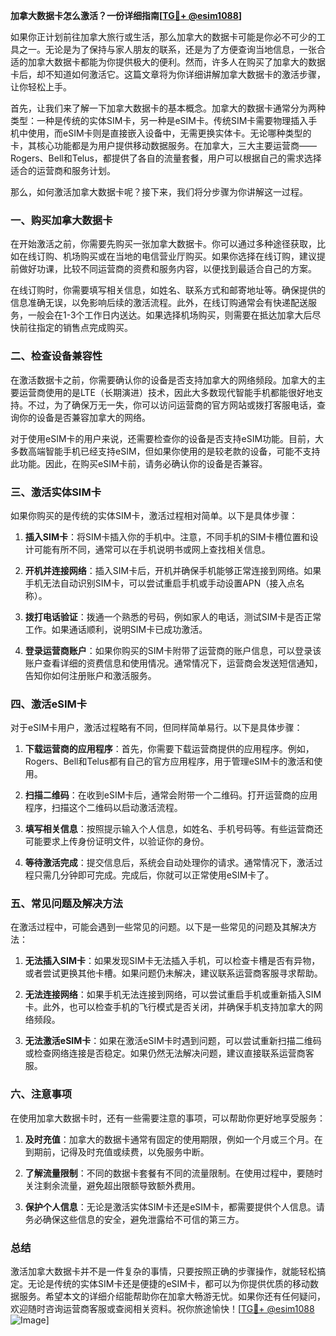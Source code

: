 **加拿大数据卡怎么激活？一份详细指南[[TG💪+ @esim1088](https://t.me/s/esim1088)]**

如果你正计划前往加拿大旅行或生活，那么加拿大的数据卡可能是你必不可少的工具之一。无论是为了保持与家人朋友的联系，还是为了方便查询当地信息，一张合适的加拿大数据卡都能为你提供极大的便利。然而，许多人在购买了加拿大的数据卡后，却不知道如何激活它。这篇文章将为你详细讲解加拿大数据卡的激活步骤，让你轻松上手。

首先，让我们来了解一下加拿大数据卡的基本概念。加拿大的数据卡通常分为两种类型：一种是传统的实体SIM卡，另一种是eSIM卡。传统SIM卡需要物理插入手机中使用，而eSIM卡则是直接嵌入设备中，无需更换实体卡。无论哪种类型的卡，其核心功能都是为用户提供移动数据服务。在加拿大，三大主要运营商——Rogers、Bell和Telus，都提供了各自的流量套餐，用户可以根据自己的需求选择适合的运营商和服务计划。

那么，如何激活加拿大数据卡呢？接下来，我们将分步骤为你讲解这一过程。

### **一、购买加拿大数据卡**
在开始激活之前，你需要先购买一张加拿大数据卡。你可以通过多种途径获取，比如在线订购、机场购买或在当地的电信营业厅购买。如果你选择在线订购，建议提前做好功课，比较不同运营商的资费和服务内容，以便找到最适合自己的方案。

在线订购时，你需要填写相关信息，如姓名、联系方式和邮寄地址等。确保提供的信息准确无误，以免影响后续的激活流程。此外，在线订购通常会有快递配送服务，一般会在1-3个工作日内送达。如果选择机场购买，则需要在抵达加拿大后尽快前往指定的销售点完成购买。

### **二、检查设备兼容性**
在激活数据卡之前，你需要确认你的设备是否支持加拿大的网络频段。加拿大的主要运营商使用的是LTE（长期演进）技术，因此大多数现代智能手机都能很好地支持。不过，为了确保万无一失，你可以访问运营商的官方网站或拨打客服电话，查询你的设备是否兼容加拿大的网络。

对于使用eSIM卡的用户来说，还需要检查你的设备是否支持eSIM功能。目前，大多数高端智能手机已经支持eSIM，但如果你使用的是较老款的设备，可能不支持此功能。因此，在购买eSIM卡前，请务必确认你的设备是否兼容。

### **三、激活实体SIM卡**
如果你购买的是传统的实体SIM卡，激活过程相对简单。以下是具体步骤：

1. **插入SIM卡**：将SIM卡插入你的手机中。注意，不同手机的SIM卡槽位置和设计可能有所不同，通常可以在手机说明书或网上查找相关信息。
   
2. **开机并连接网络**：插入SIM卡后，开机并确保手机能够正常连接到网络。如果手机无法自动识别SIM卡，可以尝试重启手机或手动设置APN（接入点名称）。

3. **拨打电话验证**：拨通一个熟悉的号码，例如家人的电话，测试SIM卡是否正常工作。如果通话顺利，说明SIM卡已成功激活。

4. **登录运营商账户**：如果你购买的SIM卡附带了运营商的账户信息，可以登录该账户查看详细的资费信息和使用情况。通常情况下，运营商会发送短信通知，告知你如何注册账户和激活服务。

### **四、激活eSIM卡**
对于eSIM卡用户，激活过程略有不同，但同样简单易行。以下是具体步骤：

1. **下载运营商的应用程序**：首先，你需要下载运营商提供的应用程序。例如，Rogers、Bell和Telus都有自己的官方应用程序，用于管理eSIM卡的激活和使用。

2. **扫描二维码**：在收到eSIM卡后，通常会附带一个二维码。打开运营商的应用程序，扫描这个二维码以启动激活流程。

3. **填写相关信息**：按照提示输入个人信息，如姓名、手机号码等。有些运营商还可能要求上传身份证明文件，以验证你的身份。

4. **等待激活完成**：提交信息后，系统会自动处理你的请求。通常情况下，激活过程只需几分钟即可完成。完成后，你就可以正常使用eSIM卡了。

### **五、常见问题及解决方法**
在激活过程中，可能会遇到一些常见的问题。以下是一些常见的问题及其解决方法：

1. **无法插入SIM卡**：如果发现SIM卡无法插入手机，可以检查卡槽是否有异物，或者尝试更换其他卡槽。如果问题仍未解决，建议联系运营商客服寻求帮助。

2. **无法连接网络**：如果手机无法连接到网络，可以尝试重启手机或重新插入SIM卡。此外，也可以检查手机的飞行模式是否关闭，并确保手机支持加拿大的网络频段。

3. **无法激活eSIM卡**：如果在激活eSIM卡时遇到问题，可以尝试重新扫描二维码或检查网络连接是否稳定。如果仍然无法解决问题，建议直接联系运营商客服。

### **六、注意事项**
在使用加拿大数据卡时，还有一些需要注意的事项，可以帮助你更好地享受服务：

1. **及时充值**：加拿大的数据卡通常有固定的使用期限，例如一个月或三个月。在到期前，记得及时充值或续费，以免服务中断。

2. **了解流量限制**：不同的数据卡套餐有不同的流量限制。在使用过程中，要随时关注剩余流量，避免超出限额导致额外费用。

3. **保护个人信息**：无论是激活实体SIM卡还是eSIM卡，都需要提供个人信息。请务必确保这些信息的安全，避免泄露给不可信的第三方。

### **总结**
激活加拿大数据卡并不是一件复杂的事情，只要按照正确的步骤操作，就能轻松搞定。无论是传统的实体SIM卡还是便捷的eSIM卡，都可以为你提供优质的移动数据服务。希望本文的详细介绍能帮助你在加拿大畅游无忧。如果你还有任何疑问，欢迎随时咨询运营商客服或查阅相关资料。祝你旅途愉快！[[TG💪+ @esim1088](https://t.me/s/esim1088) ![Image](https://i.postimg.cc/4NQfJmqS/Snipaste-2025-05-13-00-14-12.png)]